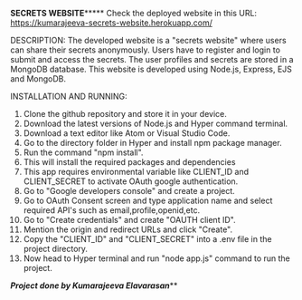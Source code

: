 ************SECRETS WEBSITE*****************
Check the deployed website in this URL: https://kumarajeeva-secrets-website.herokuapp.com/

DESCRIPTION:
The developed website is a "secrets website" where users can share their secrets anonymously. Users have to register and login to submit and access the secrets. The user profiles and secrets are stored in a MongoDB database. This website is developed using Node.js, Express, EJS and MongoDB.

INSTALLATION AND RUNNING:
1) Clone the github repository and store it in your device.
2) Download the latest versions of Node.js and Hyper command terminal.
3) Download a text editor like Atom or Visual Studio Code.
4) Go to the directory folder in Hyper and install npm package manager.
5) Run the command "npm install".
6) This will install the required packages and dependencies
7) This app requires environmental variable like CLIENT_ID and CLIENT_SECRET to activate OAuth google authentication.
8) Go to "Google developers console" and create a project.
9) Go to OAuth Consent screen and type application name and select required API's such as email,profile,openid,etc.
10) Go to "Create credentials" and create "OAUTH client ID".
11) Mention the origin and redirect URLs and click "Create".
12) Copy the "CLIENT_ID" and "CLIENT_SECRET" into a .env file in the project directory.
13) Now head to Hyper terminal and run "node app.js" command to run the project.

*************************Project done by Kumarajeeva Elavarasan***************************
